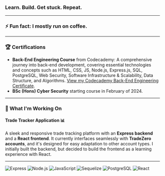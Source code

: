 ### Learn. Build. Get stuck. Repeat.
---

### ⚡ Fun fact: I mostly run on coffee.
---
### 🏆 Certifications
- **Back-End Engineering Course** from Codecademy: A comprehensive journey into back-end development, covering essential technologies and concepts such as HTML, CSS, JS, Node.js, Express.js, SQL, PostgreSQL, Web Security, Software Infrastructure & Scalability, Data Structure, and Algorithms. [View my Codecademy Back-End Engineering Certificate](https://github.com/Jas667/certifications/blob/main/Jas667%20s%20profile%20_%20Codecademy-page-001.jpg?raw=true).
- **BSc (Hons) Cyber Security** starting course in February of 2024.
---

### 🚀 What I'm Working On

#### Trade Tracker Application 📊
A sleek and responsive trade tracking platform with an **Express backend** and a **React frontend**. It currently interfaces seamlessly with **TradeZero accounts**, and it's designed for easy adaptation to other account types. I initially built the backend, but decided to build the frontend as a learning experience with React.

---

![Express](https://img.shields.io/badge/-Express-black?style=flat-square&logo=express)
![Node.js](https://img.shields.io/badge/-Node.js-black?style=flat-square&logo=node-dot-js)
![JavaScript](https://img.shields.io/badge/-JavaScript-black?style=flat-square&logo=javascript)
![Sequelize](https://img.shields.io/badge/-Sequelize-black?style=flat-square&logo=sequelize)
![PostgreSQL](https://img.shields.io/badge/-PostgreSQL-black?style=flat-square&logo=postgresql)
![React](https://img.shields.io/badge/-React-black?style=flat-square&logo=react)


<!--
**Jas667/Jas667** is a ✨ _special_ ✨ repository because its `README.md` (this file) appears on your GitHub profile.

Here are some ideas to get you started:

- 🔭 I’m currently working on ...
- 🌱 I’m currently learning ...
- 👯 I’m looking to collaborate on ...
- 🤔 I’m looking for help with ...
- 💬 Ask me about ...
- 📫 How to reach me: ...
- 😄 Pronouns: ...
-->
